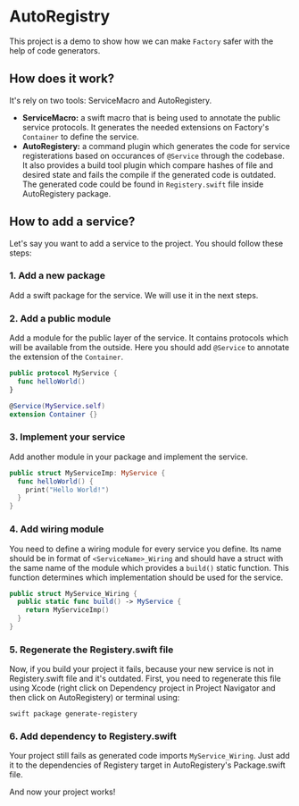 # AutoRegistry

This project is a demo to show how we can make `Factory` safer with the help of code generators.

## How does it work?

It's rely on two tools: ServiceMacro and AutoRegistery.

- **ServiceMacro:** a swift macro that is being used to annotate the public service protocols.
  It generates the needed extensions on Factory's `Container` to define the service.
- **AutoRegistery:** a command plugin which generates the code for service registerations based on occurances of `@Service` through the codebase.
  It also provides a build tool plugin which compare hashes of file and desired state and fails the compile if the generated code is outdated.
  The generated code could be found in `Registery.swift` file inside AutoRegistery package.

## How to add a service?

Let's say you want to add a service to the project. You should follow these steps:

### 1. Add a new package

Add a swift package for the service. We will use it in the next steps.

### 2. Add a public module

Add a module for the public layer of the service. It contains protocols which will be available from the outside.
Here you should add `@Service` to annotate the extension of the `Container`.

```swift
public protocol MyService {
  func helloWorld()
}

@Service(MyService.self)
extension Container {}
```

### 3. Implement your service

Add another module in your package and implement the service.

```swift
public struct MyServiceImp: MyService {
  func helloWorld() {
    print("Hello World!")
  }
}
```

### 4. Add wiring module

You need to define a wiring module for every service you define. Its name should be in format of `<ServiceName>_Wiring`
and should have a struct with the same name of the module which provides a `build()` static function. This function determines
which implementation should be used for the service.

```swift
public struct MyService_Wiring {
  public static func build() -> MyService {
    return MyServiceImp()
  }
}
```

### 5. Regenerate the Registery.swift file

Now, if you build your project it fails, because your new service is not in Registery.swift file and it's outdated.
First, you need to regenerate this file using Xcode (right click on Dependency project in Project Navigator and then click on AutoRegistery)
or terminal using:

```
swift package generate-registery
```

### 6. Add dependency to Registery.swift

Your project still fails as generated code imports `MyService_Wiring`. 
Just add it to the dependencies of Registery target in AutoRegistery's Package.swift file.

And now your project works!

